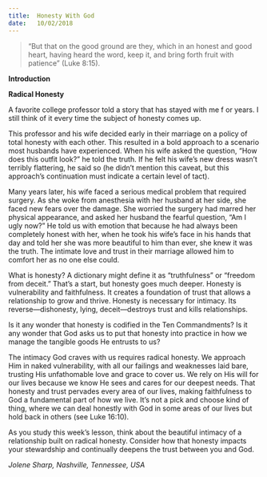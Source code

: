 ```yaml
---
title:  Honesty With God
date:   10/02/2018
---
```


> <p></p>
> “But that on the good ground are they, which in an honest and good heart, having heard the word, keep it, and bring forth fruit with patience” (Luke 8:15).

**Introduction**

**Radical Honesty**

A favorite college professor told a story that has stayed with me f or years. I still think of it every time the subject of honesty comes up.

This professor and his wife decided early in their marriage on a policy of total honesty with each other. This resulted in a bold approach to a scenario most husbands have experienced. When his wife asked the question, “How does this outfit look?” he told the truth. If he felt his wife’s new dress wasn’t terribly flattering, he said so (he didn’t mention this caveat, but this approach’s continuation must indicate a certain level of tact).

Many years later, his wife faced a serious medical problem that required surgery. As she woke from anesthesia with her husband at her side, she faced new fears over the damage. She worried the surgery had marred her physical appearance, and asked her husband the fearful question, “Am I ugly now?” He told us with emotion that because he had always been completely honest with her, when he took his wife’s face in his hands that day and told her she was more beautiful to him than ever, she knew it was the truth. The intimate love and trust in their marriage allowed him to comfort her as no one else could.

What is honesty? A dictionary might define it as “truthfulness” or “freedom from deceit.” That’s a start, but honesty goes much deeper. Honesty is vulnerability and faithfulness. It creates a foundation of trust that allows a relationship to grow and thrive. Honesty is necessary for intimacy. Its reverse—dishonesty, lying, deceit—destroys trust and kills relationships.

Is it any wonder that honesty is codified in the Ten Commandments? Is it any wonder that God asks us to put that honesty into practice in how we manage the tangible goods He entrusts to us?

The intimacy God craves with us requires radical honesty. We approach Him in naked vulnerability, with all our failings and weaknesses laid bare, trusting His unfathomable love and grace to cover us. We rely on His will for our lives because we know He sees and cares for our deepest needs. That honesty and trust pervades every area of our lives, making faithfulness to God a fundamental part of how we live. It’s not a pick and choose kind of thing, where we can deal honestly with God in some areas of our lives but hold back in others (see Luke 16:10).

As you study this week’s lesson, think about the beautiful intimacy of a relationship built on radical honesty. Consider how that honesty impacts your stewardship and continually deepens the trust between you and God.

_Jolene Sharp, Nashville, Tennessee, USA_